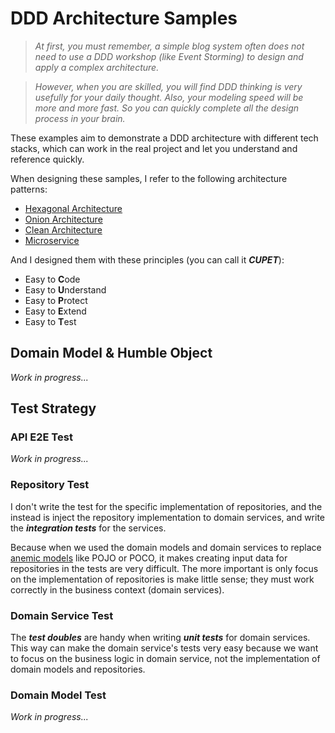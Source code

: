 # DDD Architecture Samples

> *At first, you must remember, a simple blog system often does not need to use a DDD workshop (like Event Storming) to design and apply a complex architecture.*

> *However, when you are skilled, you will find DDD thinking is very usefully for your daily thought. Also, your modeling speed will be more and more fast. So you can quickly complete all the design process in your brain.*

These examples aim to demonstrate a DDD architecture with different tech stacks, which can work in the real project and let you understand and reference quickly.

When designing these samples, I refer to the following architecture patterns:

- [Hexagonal Architecture](http://alistair.cockburn.us/Hexagonal+architecture)
- [Onion Architecture](https://jeffreypalermo.com/2008/07/the-onion-architecture-part-1/)
- [Clean Architecture](https://blog.cleancoder.com/uncle-bob/2012/08/13/the-clean-architecture.html)
- [Microservice](https://www.martinfowler.com/microservices/)

And I designed them with these principles (you can call it ***CUPET***):

- Easy to **C**ode
- Easy to **U**nderstand
- Easy to **P**rotect
- Easy to **E**xtend
- Easy to **T**est

## Domain Model & Humble Object

*Work in progress...*

## Test Strategy

### API E2E Test

*Work in progress...*

### Repository Test

I don't write the test for the specific implementation of repositories, and the instead is inject the repository implementation to domain services, and write the ***integration tests*** for the services.

Because when we used the domain models and domain services to replace [anemic models](https://martinfowler.com/bliki/AnemicDomainModel.html) like POJO or POCO, it makes creating input data for repositories in the tests are very difficult. The more important is only focus on the implementation of repositories is make little sense; they must work correctly in the business context (domain services).

### Domain Service Test

The ***test doubles*** are handy when writing ***unit tests*** for domain services. This way can make the domain service's tests very easy because we want to focus on the business logic in domain service, not the implementation of domain models and repositories.

### Domain Model Test

*Work in progress...*